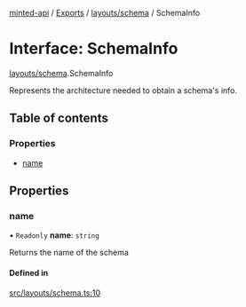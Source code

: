[minted-api](../README.md) / [Exports](../modules.md) / [layouts/schema](../modules/layouts_schema.md) / SchemaInfo

# Interface: SchemaInfo

[layouts/schema](../modules/layouts_schema.md).SchemaInfo

Represents the architecture needed to obtain a schema's info.

## Table of contents

### Properties

- [name](layouts_schema.SchemaInfo.md#name)

## Properties

### name

• `Readonly` **name**: `string`

Returns the name of the schema

#### Defined in

[src/layouts/schema.ts:10](https://github.com/ianzepp/minted-api-ts/blob/05123f2/src/layouts/schema.ts#L10)

